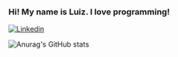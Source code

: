 ### Hi! My name is Luiz. I love programming!

[![Linkedin](https://img.shields.io/badge/LinkedIn-0077B5?style=for-the-badge&logo=linkedin&logoColor=white)](linkedin.com/in/luizgabrielwojtovicz)

![Anurag's GitHub stats](https://github-readme-stats.vercel.app/api?username=LuizGabrielWojtovicz&show_icons=true&theme=escuro)


